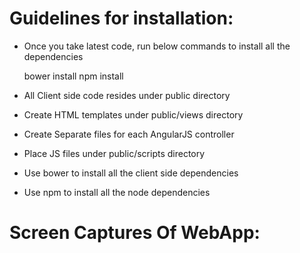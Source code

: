 # Guidelines for installation:

* Once you take latest code, run below commands to install all the dependencies

	bower install
	npm install

- All Client side code resides under public directory

* Create HTML templates under public/views directory

* Create Separate files for each AngularJS controller

* Place JS files under public/scripts directory

* Use bower to install all the client side dependencies

* Use npm to install all the node dependencies

# Screen Captures Of WebApp:
